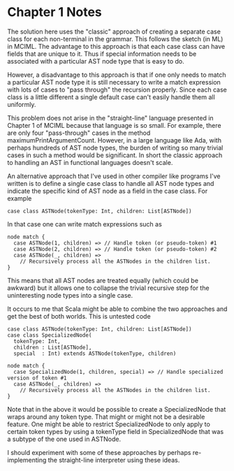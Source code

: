 
Chapter 1 Notes
===============

The solution here uses the "classic" approach of creating a separate case class for each
non-terminal in the grammar. This follows the sketch (in ML) in MCIML. The advantage to this
approach is that each case class can have fields that are unique to it. Thus if special
information needs to be associated with a particular AST node type that is easy to do.

However, a disadvantage to this approach is that if one only needs to match a particular AST
node type it is still necessary to write a match expression with lots of cases to "pass through"
the recursion properly. Since each case class is a little different a single default case can't
easily handle them all uniformly.

This problem does not arise in the "straight-line" language presented in Chapter 1 of MCIML
because that language is so small. For example, there are only four "pass-through" cases in the
method maximumPrintArgumentCount. However, in a large language like Ada, with perhaps hundreds
of AST node types, the burden of writing so many trivial cases in such a method would be
significant. In short the classic approach to handling an AST in functional languages doesn't
scale.

An alternative approach that I've used in other compiler like programs I've written is to define
a single case class to handle all AST node types and indicate the specific kind of AST node as a
field in the case class. For example

    case class ASTNode(tokenType: Int, children: List[ASTNode])

In that case one can write match expressions such as

    node match {
      case ASTNode(1, children) => // Handle token (or pseudo-token) #1
      case ASTNode(2, children) => // Handle token (or pseudo-token) #2
      case ASTNode(_, children) =>
        // Recursively process all the ASTNodes in the children list.
    }

This means that all AST nodes are treated equally (which could be awkward) but it allows one to
collapse the trivial recursive step for the uninteresting node types into a single case.

It occurs to me that Scala might be able to combine the two approaches and get the best of both
worlds. This is untested code

    case class ASTNode(tokenType: Int, children: List[ASTNode])
    case class SpecializedNode(
      tokenType: Int,
      children : List[ASTNode],
      special  : Int) extends ASTNode(tokenType, children)

    node match {
      case SpecializedNode(1, children, special) => // Handle specialized version of token #1
      case ASTNode(_, children) =>
        // Recursively process all the ASTNodes in the children list.
    }

Note that in the above it would be possible to create a SpecializedNode that wraps around any
token type. That might or might not be a desirable feature. One might be able to restrict
SpecializedNode to only apply to certain token types by using a tokenType field in
SpecializedNode that was a subtype of the one used in ASTNode.

I should experiment with some of these approaches by perhaps re-implementing the straight-line
interpreter using these ideas.
